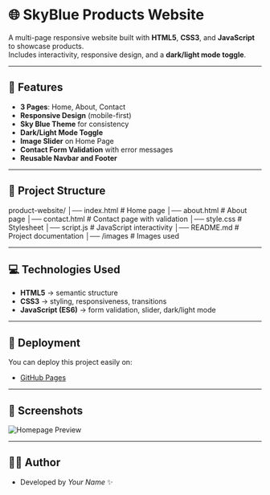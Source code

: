 # 🌐 SkyBlue Products Website

A multi-page responsive website built with **HTML5**, **CSS3**, and **JavaScript** to showcase products.  
Includes interactivity, responsive design, and a **dark/light mode toggle**.

---

## 🚀 Features

- **3 Pages**: Home, About, Contact
- **Responsive Design** (mobile-first)
- **Sky Blue Theme** for consistency
- **Dark/Light Mode Toggle**
- **Image Slider** on Home Page
- **Contact Form Validation** with error messages
- **Reusable Navbar and Footer**

---

## 📂 Project Structure

product-website/
│── index.html # Home page
│── about.html # About page
│── contact.html # Contact page with validation
│── style.css # Stylesheet
│── script.js # JavaScript interactivity
│── README.md # Project documentation
│── /images # Images used

---

## 💻 Technologies Used

- **HTML5** → semantic structure
- **CSS3** → styling, responsiveness, transitions
- **JavaScript (ES6)** → form validation, slider, dark/light mode

---

## 🔧 Deployment

You can deploy this project easily on:

- [GitHub Pages](https://pages.github.com/)

---

## 📸 Screenshots

![Homepage Preview](images/product1.jpg)

---

## 👨‍💻 Author

- Developed by *Your Name* ✨
